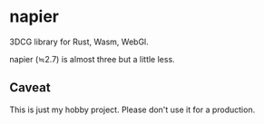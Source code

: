 napier
===

3DCG library for Rust, Wasm, WebGl.

napier (≒2.7) is almost three but a little less.

## Caveat

This is just my hobby project. Please don't use it for a production.
